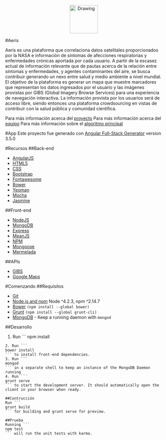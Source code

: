  <div style="text-align:center;"><img src="https://raw.githubusercontent.com/Jacodom/aeris/master/Dise%C3%B1o/Logo/Aeris%20Logo%20Base.png" alt="Drawing" style="width: 90px;"/></div>
 
#Aeris

Aeris es una plataforma que correlaciona datos satelitales proporcionados por la NASA e información de síntomas de afecciones respiratorias y enfermedades crónicas aportada por cada usuario. A partir de la escasez actual de información relevante que de pautas acerca de la relación entre síntomas y enfermedades, y agentes contaminantes del aire, se busca contribuir generando un nexo entre salud y medio ambiente a nivel mundial. El objetivo de la plataforma es generar un mapa que muestre marcadores que representan los datos ingresados por el usuario y las imágenes provistas por GIBS (Global Imagery Browse Services) para una experiencia de navegación interactiva. La información provista por los usuarios será de acceso libre, siendo entonces una plataforma crowdsourcing en vistas de contribuir con la salud pública y comunidad científica.

Para más información acerca del [proyecto](https://github.com/Jacodom/aeris/blob/master/Documentos/Documentos/PROYECTO.md)
Para más información acerca del [equipo](https://github.com/Jacodom/aeris/blob/master/Documentos/Documentos/TEAM.md)
Para más información sobre el [algoritmo principal](https://github.com/Jacodom/aeris/blob/master/Documentos/Algoritmo/ALGORITMO%20PRINCIPAL.md)

#App
Este proyecto fue generado con [Angular Full-Stack Generator](https://github.com/angular-fullstack/generator-angular-fullstack) version 3.5.0

#Recursos
##Back-end
- [AngularJS](http://angularjs.org/)
- [HTML5](https://www.w3.org/html/logo/)
- [CSS](https://www.w3.org/html/logo/)
- [Bootstrap](http://getbootstrap.com/)
- [Fontawesome](http://fortawesome.github.io/Font-Awesome/)
- [Bower](http://bower.io/)
- [Yeoman](http://yeoman.io/)
- [Mocha](https://mochajs.org/)
- [Jasmine](http://jasmine.github.io/2.0/introduction.html)

##Front-end
- [NodeJS](http://nodejs.org/en/)
- [MongoDB](http://www.mongodb.org/)
- [Express](http://expressjs.com/es/)
- [MeanJS](http://meanjs.org/)
- [NPM](http://www.npmjs.com/)
- [Mongoose](http://mongoosejs.com/)
- [Mermelada](http://github.com/cortezcristian/mermelada)

##APIs
- [GIBS](http://https://earthdata.nasa.gov/about/science-system-description/eosdis-components/global-imagery-browse-services-gibs)
- [Google Maps](http://www.google.com.ar/maps)

#Comenzando
##Requisitos
- [Git](https://git-scm.com/)
- [Node.js and npm](https://github.com/Jacodom/aeris/blob/master/nodejs.org) Node ^4.2.3, npm ^2.14.7
- [Bower](http://bower.io/) ```(npm install --global bower)```
- [Grunt](http://gruntjs.com/) ```(npm install --global grunt-cli)```
- [MongoDB](https://www.mongodb.org/) - Keep a running daemon with ```mongod```

##Desarrollo
1. Run ```
npm install
``` to install server dependencies.
2. Run ```
bower install
``` to install front-end dependencies.
3. Run ```
mongod
``` in a separate shell to keep an instance of the MongoDB Daemon running
4. Run ```
grunt serve
``` to start the development server. It should automatically open the client in your browser when ready.

##Contrucción
Run ```
grunt build
``` for building and grunt serve for preview.

##Prueba
Running ```
npm test
``` will run the unit tests with karma.




